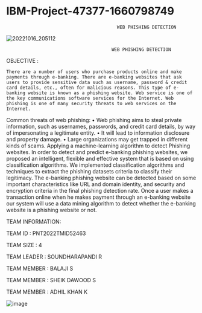 
# IBM-Project-47377-1660798749
                                             WEB PHISHING DETECTION
![20221016_205112](https://user-images.githubusercontent.com/113851201/196043815-d9fd3371-0bde-44f6-8972-c2679a4a24ef.jpg)

                                           WEB PHISHING DETECTION

OBJECTIVE :

	There are a number of users who purchase products online and make payments through e-banking. There are e-banking websites that ask users to provide sensitive data such as username, password & credit card details, etc., often for malicious reasons. This type of e-banking website is known as a phishing website. Web service is one of the key communications software services for the Internet. Web phishing is one of many security threats to web services on the Internet. 
Common threats of web phishing:
      •	Web phishing aims to steal private information, such as usernames, passwords, and credit card details, by way of impersonating a legitimate entity.
      •	It will lead to information disclosure and property damage.
      •	Large organizations may get trapped in different kinds of scams.
Applying a machine-learning algorithm to detect Phishing websites.
In order to detect and predict e-banking phishing websites, we proposed an intelligent, flexible and effective system that is based on using classification algorithms.  We implemented classification algorithms and techniques to extract the phishing datasets criteria to classify their legitimacy. The e-banking phishing website can be detected based on some important characteristics like URL and domain identity, and security and encryption criteria in the final phishing detection rate. Once a user makes a transaction online when he makes payment through an e-banking website our system will use a data mining algorithm to detect whether the e-banking website is a phishing website or not.


TEAM INFORMATION:   

   TEAM ID : PNT2022TMID52463

   TEAM SIZE : 4

   TEAM LEADER :  SOUNDHARAPANDI  R

   TEAM MEMBER :  BALAJI  S

   TEAM MEMBER :  SHEIK DAWOOD  S

   TEAM MEMBER :  ADHIL KHAN  K




![image](https://user-images.githubusercontent.com/113851201/201480399-0d99e07b-29a1-4d3e-b41e-0ec90c350a31.png)



